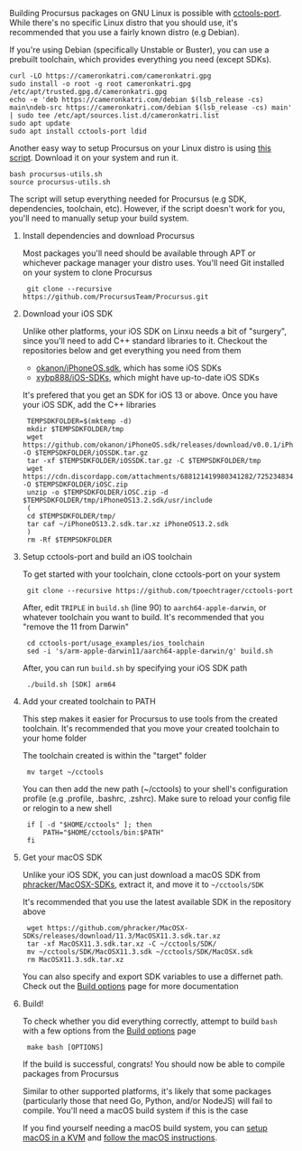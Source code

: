 Building Procursus packages on GNU Linux is possible with [cctools-port](https://github.com/tpoechtrager/cctools-port). While there's no specific Linux distro that you should use, it's recommended that you use a fairly known distro (e.g Debian).

If you're using Debian (specifically Unstable or Buster), you can use a prebuilt toolchain, which provides everything you need (except SDKs).

    curl -LO https://cameronkatri.com/cameronkatri.gpg
    sudo install -o root -g root cameronkatri.gpg /etc/apt/trusted.gpg.d/cameronkatri.gpg
    echo -e 'deb https://cameronkatri.com/debian $(lsb_release -cs) main\ndeb-src https://cameronkatri.com/debian $(lsb_release -cs) main' | sudo tee /etc/apt/sources.list.d/cameronkatri.list
    sudo apt update
    sudo apt install cctools-port ldid

Another easy way to setup Procursus on your Linux distro is using [this script](https://gist.github.com/1Conan/4347fd5f604cfe6116f7acb0237ef155). Download it on your system and run it.

    bash procursus-utils.sh
    source procursus-utils.sh

The script will setup everything needed for Procursus (e.g SDK, dependencies, toolchain, etc). However, if the script doesn't work for you, you'll need to manually setup your build system.

1. Install dependencies and download Procursus

    Most packages you'll need should be available through APT or whichever package manager your distro uses. You'll need Git installed on your system to clone Procursus

        git clone --recursive https://github.com/ProcursusTeam/Procursus.git

2. Download your iOS SDK

    Unlike other platforms, your iOS SDK on Linxu needs a bit of "surgery", since you'll need to add C++ standard libraries to it. Checkout the repositories below and get everything you need from them

    - [okanon/iPhoneOS.sdk](https://github.com/okanon/iPhoneOS.sdk), which has some iOS SDKs
    - [xybp888/iOS-SDKs](https://github.com/xybp888/iOS-SDKs), which might have up-to-date iOS SDKs

    It's prefered that you get an SDK for iOS 13 or above. Once you have your iOS SDK, add the C++ libraries

        TEMPSDKFOLDER=$(mktemp -d)
        mkdir $TEMPSDKFOLDER/tmp
        wget https://github.com/okanon/iPhoneOS.sdk/releases/download/v0.0.1/iPhoneOS13.2.sdk.tar.gz -O $TEMPSDKFOLDER/iOSSDK.tar.gz
        tar -xf $TEMPSDKFOLDER/iOSSDK.tar.gz -C $TEMPSDKFOLDER/tmp
        wget https://cdn.discordapp.com/attachments/688121419980341282/725234834024431686/c.zip -O $TEMPSDKFOLDER/iOSC.zip
        unzip -o $TEMPSDKFOLDER/iOSC.zip -d $TEMPSDKFOLDER/tmp/iPhoneOS13.2.sdk/usr/include
        (
        cd $TEMPSDKFOLDER/tmp/
        tar caf ~/iPhoneOS13.2.sdk.tar.xz iPhoneOS13.2.sdk
        )
        rm -Rf $TEMPSDKFOLDER

3. Setup cctools-port and build an iOS toolchain

    To get started with your toolchain, clone cctools-port on your system

        git clone --recursive https://github.com/tpoechtrager/cctools-port

    After, edit `TRIPLE` in `build.sh` (line 90) to `aarch64-apple-darwin`, or whatever toolchain you want to build. It's recommended that you "remove the 11 from Darwin"

        cd cctools-port/usage_examples/ios_toolchain
        sed -i 's/arm-apple-darwin11/aarch64-apple-darwin/g' build.sh

    After, you can run `build.sh` by specifying your iOS SDK path

        ./build.sh [SDK] arm64

4. Add your created toolchain to PATH

    This step makes it easier for Procursus to use tools from the created toolchain. It's recommended that you move your created toolchain to your home folder

    The toolchain created is within the "target" folder

        mv target ~/cctools

    You can then add the new path (~/cctools) to your shell's configuration profile (e.g .profile, .bashrc, .zshrc). Make sure to reload your config file or relogin to a new shell

        if [ -d "$HOME/cctools" ]; then
            PATH="$HOME/cctools/bin:$PATH"
        fi

5. Get your macOS SDK

    Unlike your iOS SDK, you can just download a macOS SDK from [phracker/MacOSX-SDKs](https://github.com/phracker/MacOSX-SDKs), extract it, and move it to `~/cctools/SDK`

    It's recommended that you use the latest available SDK in the repository above

        wget https://github.com/phracker/MacOSX-SDKs/releases/download/11.3/MacOSX11.3.sdk.tar.xz
        tar -xf MacOSX11.3.sdk.tar.xz -C ~/cctools/SDK/
        mv ~/cctools/SDK/MacOSX11.3.sdk ~/cctools/SDK/MacOSX.sdk
        rm MacOSX11.3.sdk.tar.xz

    You can also specify and export SDK variables to use a differnet path. Check out the [Build options](https://github.com/ProcursusTeam/Procursus/wiki/Build-options) page for more documentation

6. Build!

    To check whether you did everything correctly, attempt to build `bash` with a few options from the [Build options](https://github.com/ProcursusTeam/Procursus/wiki/Build-options) page

        make bash [OPTIONS]

    If the build is successful, congrats! You should now be able to compile packages from Procursus

    Similar to other supported platforms, it's likely that some packages (particularly those that need Go, Python, and/or NodeJS) will fail to compile. You'll need a macOS build system if this is the case

    If you find yourself needing a macOS build system, you can [setup macOS in a KVM](https://github.com/foxlet/macOS-Simple-KVM) and [follow the macOS instructions](https://github.com/ProcursusTeam/Procursus/wiki/Building-on-iOS-and-macOS).
